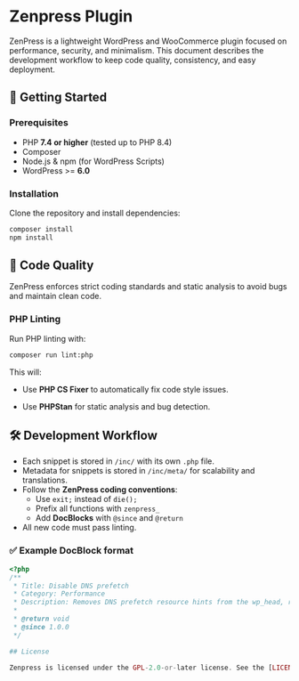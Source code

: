 # Zenpress Plugin

ZenPress is a lightweight WordPress and WooCommerce plugin focused on performance, security, and minimalism.
This document describes the development workflow to keep code quality, consistency, and easy deployment.

## 🚀 Getting Started

### Prerequisites

- PHP **7.4 or higher** (tested up to PHP 8.4)
- Composer
- Node.js & npm (for WordPress Scripts)
- WordPress >= **6.0**

### Installation

Clone the repository and install dependencies:
```bash
composer install
npm install
```

## 🧹 Code Quality

ZenPress enforces strict coding standards and static analysis to avoid bugs and maintain clean code.

### PHP Linting

Run PHP linting with:
```bash
composer run lint:php
```

This will:

- Use **PHP CS Fixer** to automatically fix code style issues.

- Use **PHPStan** for static analysis and bug detection.

## 🛠️ Development Workflow

- Each snippet is stored in `/inc/` with its own `.php` file.
- Metadata for snippets is stored in `/inc/meta/` for scalability and translations.
- Follow the **ZenPress coding conventions**:
  - Use `exit;` instead of `die();`
  - Prefix all functions with `zenpress_`
  - Add **DocBlocks** with `@since` and `@return`
- All new code must pass linting.

### ✅ Example DocBlock format

```php
<?php
/**
 * Title: Disable DNS prefetch
 * Category: Performance
 * Description: Removes DNS prefetch resource hints from the wp_head, reducing unnecessary DNS lookups.
 *
 * @return void
 * @since 1.0.0
 */

## License

Zenpress is licensed under the GPL-2.0-or-later license. See the [LICENSE](LICENSE) file for more details.
